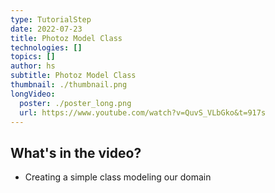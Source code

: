 ```yaml
---
type: TutorialStep
date: 2022-07-23
title: Photoz Model Class
technologies: []
topics: []
author: hs
subtitle: Photoz Model Class
thumbnail: ./thumbnail.png
longVideo:
  poster: ./poster_long.png
  url: https://www.youtube.com/watch?v=QuvS_VLbGko&t=917s
---
```


## What's in the video?

* Creating a simple class modeling our domain